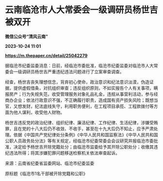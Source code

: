 # 云南临沧市人大常委会一级调研员杨世吉被双开
**微信公众号“清风云南”**

**2023-10-24 11:01**

**https://m.thepaper.cn/detail/25042279**

据临沧市纪委监委消息：日前，经临沧市委批准，临沧市纪委监委对临沧市人大常委会一级调研员杨世吉严重违纪违法问题进行了立案审查调查。

经查，杨世吉丧失理想信念，背弃初心使命，政治意识和纪法意识淡漠，伪造证据，提供虚假借条，对抗组织审查；违反组织原则，不如实报告个人有关事项，瞒报房产；行为失规失范，收受管理服务对象礼品礼金，违规从事营利活动，参与经商办企业；依法行政意识不强，不正确履行职责，造成国有资产损失风险；既想当官，又想发财，纪法底线失守，利用职务便利，在工程项目承揽、工程款拨付等方面为他人谋利，收受他人财物。

杨世吉违反党的政治纪律、组织纪律、廉洁纪律、工作纪律、生活纪律，涉嫌受贿罪，且在党的十八大后仍不收敛、不收手，甚至在十九大后仍不知止，应予严肃处理。依据《中国共产党纪律处分条例》《中华人民共和国监察法》《中华人民共和国公职人员政务处分法》等有关规定，经临沧市纪委常委会会议研究并报临沧市委批准，决定给予杨世吉开除党籍处分；由临沧市监委给予其开除公职处分；收缴其违纪违法所得；将其涉嫌犯罪问题移送检察机关依法审查起诉。

来源：云南省纪委省监委网站、临沧市纪委监委

原标题《临沧市1名干部被开除党籍和公职》